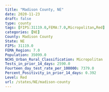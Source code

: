 ```yaml
---
title: "Madison County, NE"
date: 2020-11-23
draft: false
type: county
tags: [FIPS:31119.0,FEMA:7.0,Micropolitan,Red]
categories: [NE]
County: Madison County
State: NE
FIPS: 31119.0
FEMA_Region: 7.0
Population: 35099.0
NCHS_Urban_Rural_Classification: Micropolitan
Tests_in_prior_14_days: 2590.0
Fourteen_day_test_rate_per_100000: 7379.0
Percent_Positivity_in_prior_14_days: 0.392
Level: Red
url: /states/NE/madison-county
---
```



